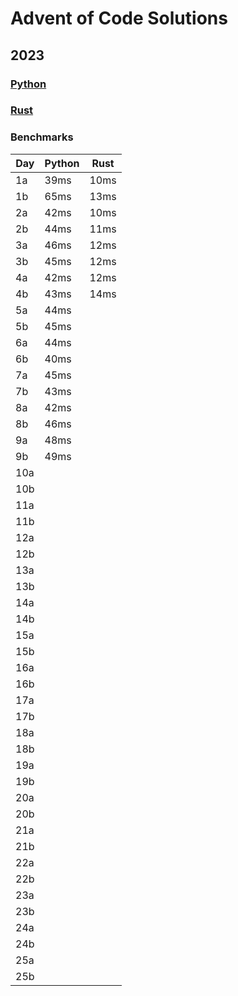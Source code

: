 # Advent of Code Solutions

## 2023

### [Python](./aoc2023/README.md)

### [Rust](./src/aoc2023/README.md)

### Benchmarks

| Day | Python | Rust |
|-----|--------|------|
| 1a  | 39ms   | 10ms |
| 1b  | 65ms   | 13ms |
| 2a  | 42ms   | 10ms |
| 2b  | 44ms   | 11ms |
| 3a  | 46ms   | 12ms |
| 3b  | 45ms   | 12ms |
| 4a  | 42ms   | 12ms |
| 4b  | 43ms   | 14ms |
| 5a  | 44ms
| 5b  | 45ms
| 6a  | 44ms
| 6b  | 40ms
| 7a  | 45ms
| 7b  | 43ms
| 8a  | 42ms
| 8b  | 46ms
| 9a  | 48ms
| 9b  | 49ms
| 10a
| 10b
| 11a
| 11b
| 12a
| 12b
| 13a
| 13b
| 14a
| 14b
| 15a
| 15b
| 16a
| 16b
| 17a
| 17b
| 18a
| 18b
| 19a
| 19b
| 20a
| 20b
| 21a
| 21b
| 22a
| 22b
| 23a
| 23b
| 24a
| 24b
| 25a
| 25b
